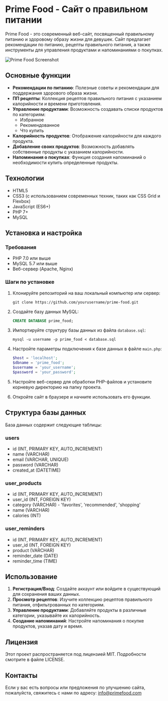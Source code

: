 # Prime Food - Сайт о правильном питании

Prime Food - это современный веб-сайт, посвященный правильному питанию и здоровому образу жизни для девушек. Сайт предлагает рекомендации по питанию, рецепты правильного питания, а также инструменты для управления продуктами и напоминаниями о покупках.

![Prime Food Screenshot](https://via.placeholder.com/800x400?text=Prime+Food+Screenshot)

## Основные функции

- **Рекомендации по питанию**: Полезные советы и рекомендации для поддержания здорового образа жизни.
- **ПП рецепты**: Коллекция рецептов правильного питания с указанием калорийности и времени приготовления.
- **Управление продуктами**: Возможность создавать списки продуктов по категориям:
  - Избранное
  - Рекомендованное
  - Что купить
- **Калорийность продуктов**: Отображение калорийности для каждого продукта.
- **Добавление своих продуктов**: Возможность добавлять собственные продукты с указанием калорийности.
- **Напоминания о покупках**: Функция создания напоминаний о необходимости купить определенные продукты.

## Технологии

- HTML5
- CSS3 (с использованием современных техник, таких как CSS Grid и Flexbox)
- JavaScript (ES6+)
- PHP 7+
- MySQL

## Установка и настройка

### Требования

- PHP 7.0 или выше
- MySQL 5.7 или выше
- Веб-сервер (Apache, Nginx)

### Шаги по установке

1. Клонируйте репозиторий на ваш локальный компьютер или сервер:
   ```
   git clone https://github.com/yourusername/prime-food.git
   ```

2. Создайте базу данных MySQL:
   ```sql
   CREATE DATABASE prime_food;
   ```

3. Импортируйте структуру базы данных из файла `database.sql`:
   ```
   mysql -u username -p prime_food < database.sql
   ```

4. Настройте параметры подключения к базе данных в файле `main.php`:
   ```php
   $host = 'localhost';
   $dbname = 'prime_food';
   $username = 'your_username';
   $password = 'your_password';
   ```

5. Настройте веб-сервер для обработки PHP-файлов и установите корневую директорию на папку проекта.

6. Откройте сайт в браузере и начните использовать его функции.

## Структура базы данных

База данных содержит следующие таблицы:

### users
- id (INT, PRIMARY KEY, AUTO_INCREMENT)
- name (VARCHAR)
- email (VARCHAR, UNIQUE)
- password (VARCHAR)
- created_at (DATETIME)

### user_products
- id (INT, PRIMARY KEY, AUTO_INCREMENT)
- user_id (INT, FOREIGN KEY)
- category (VARCHAR) - 'favorites', 'recommended', 'shopping'
- name (VARCHAR)
- calories (INT)

### user_reminders
- id (INT, PRIMARY KEY, AUTO_INCREMENT)
- user_id (INT, FOREIGN KEY)
- product (VARCHAR)
- reminder_date (DATE)
- reminder_time (TIME)

## Использование

1. **Регистрация/Вход**: Создайте аккаунт или войдите в существующий для сохранения ваших данных.
2. **Просмотр рецептов**: Изучите коллекцию рецептов правильного питания, отфильтрованных по категориям.
3. **Управление продуктами**: Добавляйте продукты в различные категории, указывайте их калорийность.
4. **Создание напоминаний**: Настройте напоминания о покупке продуктов, указав дату и время.

## Лицензия

Этот проект распространяется под лицензией MIT. Подробности смотрите в файле LICENSE.

## Контакты

Если у вас есть вопросы или предложения по улучшению сайта, пожалуйста, свяжитесь с нами по адресу: info@primefood.com 